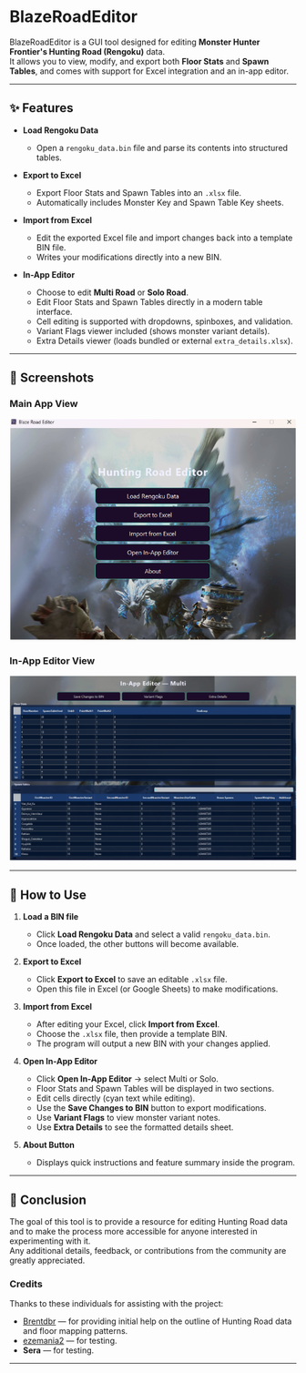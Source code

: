 # BlazeRoadEditor

BlazeRoadEditor is a GUI tool designed for editing **Monster Hunter Frontier's Hunting Road (Rengoku)** data.  
It allows you to view, modify, and export both **Floor Stats** and **Spawn Tables**, and comes with support for Excel integration and an in-app editor.

---

## ✨ Features

- **Load Rengoku Data**
  - Open a `rengoku_data.bin` file and parse its contents into structured tables.

- **Export to Excel**
  - Export Floor Stats and Spawn Tables into an `.xlsx` file.
  - Automatically includes Monster Key and Spawn Table Key sheets.

- **Import from Excel**
  - Edit the exported Excel file and import changes back into a template BIN file.
  - Writes your modifications directly into a new BIN.

- **In-App Editor**
  - Choose to edit **Multi Road** or **Solo Road**.
  - Edit Floor Stats and Spawn Tables directly in a modern table interface.
  - Cell editing is supported with dropdowns, spinboxes, and validation.
  - Variant Flags viewer included (shows monster variant details).
  - Extra Details viewer (loads bundled or external `extra_details.xlsx`).
---

## 📸 Screenshots

### Main App View
![Main App](docs/main_app.png)

### In-App Editor View
![In-App Editor](docs/in_app_editor.png)

---

## 📖 How to Use

1. **Load a BIN file**
   - Click **Load Rengoku Data** and select a valid `rengoku_data.bin`.
   - Once loaded, the other buttons will become available.

2. **Export to Excel**
   - Click **Export to Excel** to save an editable `.xlsx` file.
   - Open this file in Excel (or Google Sheets) to make modifications.

3. **Import from Excel**
   - After editing your Excel, click **Import from Excel**.
   - Choose the `.xlsx` file, then provide a template BIN.
   - The program will output a new BIN with your changes applied.

4. **Open In-App Editor**
   - Click **Open In-App Editor** → select Multi or Solo.
   - Floor Stats and Spawn Tables will be displayed in two sections.
   - Edit cells directly (cyan text while editing).
   - Use the **Save Changes to BIN** button to export modifications.
   - Use **Variant Flags** to view monster variant notes.
   - Use **Extra Details** to see the formatted details sheet.

5. **About Button**
   - Displays quick instructions and feature summary inside the program.
---
## 🙌 Conclusion

The goal of this tool is to provide a resource for editing Hunting Road data and to make the process more accessible for anyone interested in experimenting with it.  
Any additional details, feedback, or contributions from the community are greatly appreciated.

### Credits
Thanks to these individuals for assisting with the project:
- [Brentdbr](https://github.com/Brentdbr) — for providing initial help on the outline of Hunting Road data and floor mapping patterns.  
- [ezemania2](https://github.com/ezemania2) — for testing.  
- **Sera** — for testing.
---
